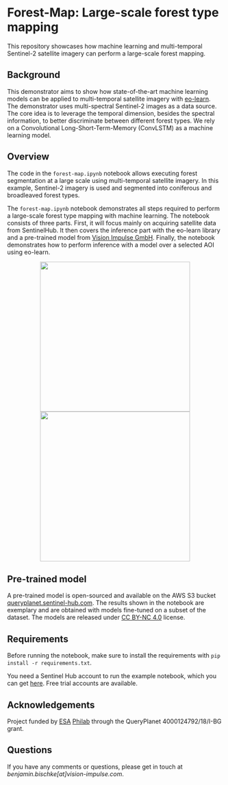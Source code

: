 # Forest-Map: Large-scale forest type mapping 

This repository showcases how machine learning and multi-temporal Sentinel-2 satellite imagery can perform a large-scale forest mapping. 

## Background

This demonstrator aims to show how state-of-the-art machine learning models can be applied to multi-temporal satellite imagery with [eo-learn](https://github.com/sentinel-hub/eo-learn). The demonstrator uses multi-spectral Sentinel-2 images as a data source. The core idea is to leverage the temporal dimension, besides the spectral information, to better discriminate between different forest types. We rely on a Convolutional Long-Short-Term-Memory (ConvLSTM) as a machine learning model.

## Overview

The code in the `forest-map.ipynb` notebook allows executing forest segmentation at a large scale using multi-temporal satellite imagery. In this example, Sentinel-2 imagery is used and segmented into coniferous and broadleaved forest types.

The `forest-map.ipynb` notebook demonstrates all steps required to perform a large-scale forest type mapping with machine learning. The notebook consists of three parts. First, it will focus mainly on acquiring satellite data from SentinelHub. It then covers the inference part with the eo-learn library and a pre-trained model from [Vision Impulse GmbH](https://www.vision-impulse.com/). Finally, the notebook demonstrates how to perform inference with a model over a selected AOI using eo-learn.

<p align="center">
<img height="350" src="/Users/benni/VI-Projects/eo-learn-examples/forest-map/figs/example_aoi_s2.png" width="350"/>
<img height="350" src="/Users/benni/VI-Projects/eo-learn-examples/forest-map/figs/example_aoi_prediction.png" width="350"/>
</p>


## Pre-trained model

A pre-trained model is open-sourced and available on the AWS S3 bucket [queryplanet.sentinel-hub.com](http://queryplanet.sentinel-hub.com/index.html). The results shown in the notebook are exemplary and are obtained with models fine-tuned on a subset of the dataset. The models are released under [CC BY-NC 4.0](https://creativecommons.org/licenses/by-nc/4.0/) license.



## Requirements

Before running the notebook, make sure to install the requirements with `pip install -r requirements.txt`.

You need a Sentinel Hub account to run the example notebook, which you can get [here](https://services.sentinel-hub.com/oauth/subscription). Free trial accounts are available.

## Acknowledgements

Project funded by [ESA](https://www.esa.int/About_Us/ESRIN) [Philab](https://philab.phi.esa.int/) through the QueryPlanet 4000124792/18/I-BG grant.

## Questions

If you have any comments or questions, please get in touch at _benjamin.bischke[at]vision-impulse.com_.
